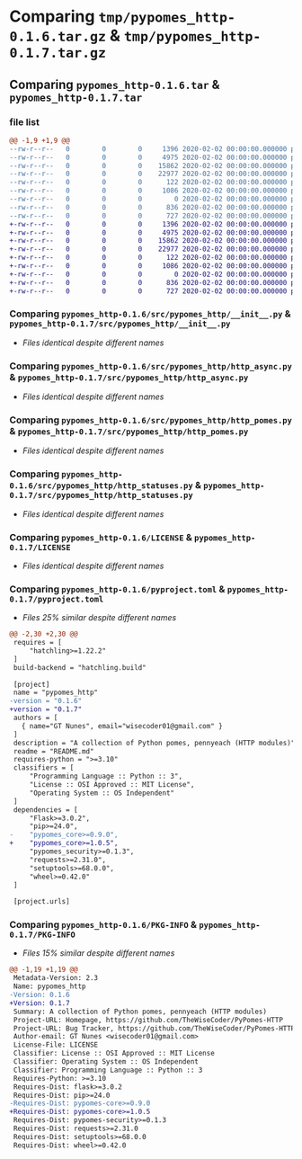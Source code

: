 # Comparing `tmp/pypomes_http-0.1.6.tar.gz` & `tmp/pypomes_http-0.1.7.tar.gz`

## Comparing `pypomes_http-0.1.6.tar` & `pypomes_http-0.1.7.tar`

### file list

```diff
@@ -1,9 +1,9 @@
--rw-r--r--   0        0        0     1396 2020-02-02 00:00:00.000000 pypomes_http-0.1.6/src/pypomes_http/__init__.py
--rw-r--r--   0        0        0     4975 2020-02-02 00:00:00.000000 pypomes_http-0.1.6/src/pypomes_http/http_async.py
--rw-r--r--   0        0        0    15862 2020-02-02 00:00:00.000000 pypomes_http-0.1.6/src/pypomes_http/http_pomes.py
--rw-r--r--   0        0        0    22977 2020-02-02 00:00:00.000000 pypomes_http-0.1.6/src/pypomes_http/http_statuses.py
--rw-r--r--   0        0        0      122 2020-02-02 00:00:00.000000 pypomes_http-0.1.6/.gitignore
--rw-r--r--   0        0        0     1086 2020-02-02 00:00:00.000000 pypomes_http-0.1.6/LICENSE
--rw-r--r--   0        0        0        0 2020-02-02 00:00:00.000000 pypomes_http-0.1.6/README.md
--rw-r--r--   0        0        0      836 2020-02-02 00:00:00.000000 pypomes_http-0.1.6/pyproject.toml
--rw-r--r--   0        0        0      727 2020-02-02 00:00:00.000000 pypomes_http-0.1.6/PKG-INFO
+-rw-r--r--   0        0        0     1396 2020-02-02 00:00:00.000000 pypomes_http-0.1.7/src/pypomes_http/__init__.py
+-rw-r--r--   0        0        0     4975 2020-02-02 00:00:00.000000 pypomes_http-0.1.7/src/pypomes_http/http_async.py
+-rw-r--r--   0        0        0    15862 2020-02-02 00:00:00.000000 pypomes_http-0.1.7/src/pypomes_http/http_pomes.py
+-rw-r--r--   0        0        0    22977 2020-02-02 00:00:00.000000 pypomes_http-0.1.7/src/pypomes_http/http_statuses.py
+-rw-r--r--   0        0        0      122 2020-02-02 00:00:00.000000 pypomes_http-0.1.7/.gitignore
+-rw-r--r--   0        0        0     1086 2020-02-02 00:00:00.000000 pypomes_http-0.1.7/LICENSE
+-rw-r--r--   0        0        0        0 2020-02-02 00:00:00.000000 pypomes_http-0.1.7/README.md
+-rw-r--r--   0        0        0      836 2020-02-02 00:00:00.000000 pypomes_http-0.1.7/pyproject.toml
+-rw-r--r--   0        0        0      727 2020-02-02 00:00:00.000000 pypomes_http-0.1.7/PKG-INFO
```

### Comparing `pypomes_http-0.1.6/src/pypomes_http/__init__.py` & `pypomes_http-0.1.7/src/pypomes_http/__init__.py`

 * *Files identical despite different names*

### Comparing `pypomes_http-0.1.6/src/pypomes_http/http_async.py` & `pypomes_http-0.1.7/src/pypomes_http/http_async.py`

 * *Files identical despite different names*

### Comparing `pypomes_http-0.1.6/src/pypomes_http/http_pomes.py` & `pypomes_http-0.1.7/src/pypomes_http/http_pomes.py`

 * *Files identical despite different names*

### Comparing `pypomes_http-0.1.6/src/pypomes_http/http_statuses.py` & `pypomes_http-0.1.7/src/pypomes_http/http_statuses.py`

 * *Files identical despite different names*

### Comparing `pypomes_http-0.1.6/LICENSE` & `pypomes_http-0.1.7/LICENSE`

 * *Files identical despite different names*

### Comparing `pypomes_http-0.1.6/pyproject.toml` & `pypomes_http-0.1.7/pyproject.toml`

 * *Files 25% similar despite different names*

```diff
@@ -2,30 +2,30 @@
 requires = [
     "hatchling>=1.22.2"
 ]
 build-backend = "hatchling.build"
 
 [project]
 name = "pypomes_http"
-version = "0.1.6"
+version = "0.1.7"
 authors = [
   { name="GT Nunes", email="wisecoder01@gmail.com" }
 ]
 description = "A collection of Python pomes, pennyeach (HTTP modules)"
 readme = "README.md"
 requires-python = ">=3.10"
 classifiers = [
     "Programming Language :: Python :: 3",
     "License :: OSI Approved :: MIT License",
     "Operating System :: OS Independent"
 ]
 dependencies = [
     "Flask>=3.0.2",
     "pip>=24.0",
-    "pypomes_core>=0.9.0",
+    "pypomes_core>=1.0.5",
     "pypomes_security>=0.1.3",
     "requests>=2.31.0",
     "setuptools>=68.0.0",
     "wheel>=0.42.0"
 ]
 
 [project.urls]
```

### Comparing `pypomes_http-0.1.6/PKG-INFO` & `pypomes_http-0.1.7/PKG-INFO`

 * *Files 15% similar despite different names*

```diff
@@ -1,19 +1,19 @@
 Metadata-Version: 2.3
 Name: pypomes_http
-Version: 0.1.6
+Version: 0.1.7
 Summary: A collection of Python pomes, pennyeach (HTTP modules)
 Project-URL: Homepage, https://github.com/TheWiseCoder/PyPomes-HTTP
 Project-URL: Bug Tracker, https://github.com/TheWiseCoder/PyPomes-HTTP/issues
 Author-email: GT Nunes <wisecoder01@gmail.com>
 License-File: LICENSE
 Classifier: License :: OSI Approved :: MIT License
 Classifier: Operating System :: OS Independent
 Classifier: Programming Language :: Python :: 3
 Requires-Python: >=3.10
 Requires-Dist: flask>=3.0.2
 Requires-Dist: pip>=24.0
-Requires-Dist: pypomes-core>=0.9.0
+Requires-Dist: pypomes-core>=1.0.5
 Requires-Dist: pypomes-security>=0.1.3
 Requires-Dist: requests>=2.31.0
 Requires-Dist: setuptools>=68.0.0
 Requires-Dist: wheel>=0.42.0
```


